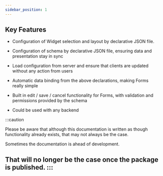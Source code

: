 ```yaml
---
sidebar_position: 1
---
```


## Key Features

- Configuration of Widget selection and layout by declarative JSON file.  

- Configuration of schema by declarative JSON file, ensuring data and presentation stay in sync

- Load configuration from server and ensure that clients are updated without any action from users

- Automatic data binding from the above declarations, making Forms really simple

- Built in edit / save / cancel functionality for Forms, with validation and permissions provided by the schema

- Could be used with any backend

:::caution

Please be aware that although this documentation is written as though functionality already exists, that may not always be the case.

Sometimes the documentation is ahead of development.

That will no longer be the case once the package is published.
:::
----